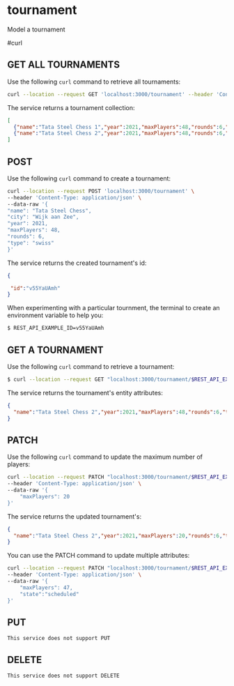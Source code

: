 # tournament
Model a tournament

#curl
## GET ALL TOURNAMENTS
Use the following `curl` command to retrieve all tournaments:
````bash
curl --location --request GET 'localhost:3000/tournament' --header 'Content-Type: application/json'
````

The service returns a tournament collection:
````json
[
  {"name":"Tata Steel Chess 1","year":2021,"maxPlayers":48,"rounds":6,"type":"swiss","id":"v55YaUAmh","state":"planned","players":[]},
  {"name":"Tata Steel Chess 2","year":2021,"maxPlayers":48,"rounds":6,"type":"swiss","id":"Fo4RU7lH3","state":"planned","players":[]}
]
````

## POST
Use the following `curl` command to create a tournament:
````bash
curl --location --request POST 'localhost:3000/tournament' \
--header 'Content-Type: application/json' \
--data-raw '{
"name": "Tata Steel Chess",
"city": "Wijk aan Zee",
"year": 2021,
"maxPlayers": 48,
"rounds": 6,
"type": "swiss"
}'
````

The service returns the created tournament's id:
````json
{

 "id":"v55YaUAmh"
}
````

When experimenting with a particular tournment, the terminal to create an environment variable to help you:

````bash
$ REST_API_EXAMPLE_ID=v55YaUAmh
````

## GET A TOURNAMENT
Use the following `curl` command to retrieve a tournament:
````bash
$ curl --location --request GET "localhost:3000/tournament/$REST_API_EXAMPLE_ID" --header 'Content-Type: application/json'
````

The service returns the tournament's entity attributes:
````json
{
  "name":"Tata Steel Chess 2","year":2021,"maxPlayers":48,"rounds":6,"type":"swiss","id":"Fo4RU7lH3","state":"planned","players":[]
}
````

## PATCH
Use the following `curl` command to update the maximum number of players:
````bash
curl --location --request PATCH "localhost:3000/tournament/$REST_API_EXAMPLE_ID" \
--header 'Content-Type: application/json' \
--data-raw '{
    "maxPlayers": 20
}'
````

The service returns the updated tournament's:
````json
{
  "name":"Tata Steel Chess 2","year":2021,"maxPlayers":20,"rounds":6,"type":"swiss","id":"Fo4RU7lH3","state":"planned","players":[]
}
````

You can use the PATCH command to update multiple attributes:
````bash
curl --location --request PATCH "localhost:3000/tournament/$REST_API_EXAMPLE_ID" \
--header 'Content-Type: application/json' \
--data-raw '{
    "maxPlayers": 47,
    "state":"scheduled"
}'
````

## PUT
`This service does not support PUT`

## DELETE
`This service does not support DELETE`
